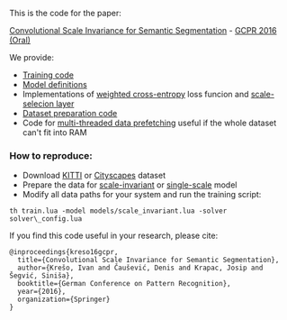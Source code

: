 This is the code for the paper:

[Convolutional Scale Invariance for Semantic Segmentation](https://ivankreso.github.io/publications) - [GCPR 2016 (Oral)](http://www.kcmweb.de/conferences/gcpr2016)


We provide:
- [Training code](https://github.com/ivankreso/scale-invariant-cnn/blob/master/train.lua)
- [Model definitions](https://github.com/ivankreso/scale-invariant-cnn/tree/master/models)
- Implementations of [weighted cross-entropy](https://github.com/ivankreso/scale-invariant-cnn/blob/master/layers/SpatialCrossEntropyCriterionWithIgnore.lua) loss funcion and [scale-selecion layer](https://github.com/ivankreso/scale-invariant-cnn/blob/master/layers/PyramidMultiplexer.lua)
- [Dataset preparation code](https://github.com/ivankreso/scale-invariant-cnn/tree/master/preprocessing) 
- Code for [multi-threaded data prefetching](https://github.com/ivankreso/scale-invariant-cnn/blob/master/data_container_multifile_threaded.lua) useful if the whole dataset can't fit into RAM


### How to reproduce:
- Download [KITTI](http://www.zemris.fer.hr/~ssegvic/multiclod/kitti_semseg_unizg.shtml) or [Cityscapes](https://www.cityscapes-dataset.com) dataset
- Prepare the data for [scale-invariant](https://github.com/ivankreso/scale-invariant-cnn/blob/master/models/scale_invariant.lua) or [single-scale](https://github.com/ivankreso/scale-invariant-cnn/blob/master/models/single_scale.lua) model
- Modify all data paths for your system and run the training script:
```
th train.lua -model models/scale_invariant.lua -solver solver\_config.lua
```


If you find this code useful in your research, please cite:

```
@inproceedings{kreso16gcpr,
  title={Convolutional Scale Invariance for Semantic Segmentation},
  author={Krešo, Ivan and Čaušević, Denis and Krapac, Josip and Šegvić, Siniša},
  booktitle={German Conference on Pattern Recognition},
  year={2016},
  organization={Springer}
}
```
